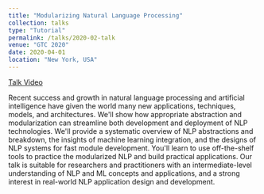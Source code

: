 ```yaml
---
title: "Modularizing Natural Language Processing"
collection: talks
type: "Tutorial"
permalink: /talks/2020-02-talk
venue: "GTC 2020"
date: 2020-04-01
location: "New York, USA"
---
```


[Talk Video](https://developer.nvidia.com/gtc/2020/video/s21560-vid)

Recent success and growth in natural language processing and artificial intelligence have given the world many new applications, techniques, models, and architectures. We'll show how appropriate abstraction and modularization can streamline both development and deployment of NLP technologies. We'll provide a systematic overview of NLP abstractions and breakdown, the insights of machine learning integration, and the designs of NLP systems for fast module development. You'll learn to use off-the-shelf tools to practice the modularized NLP and build practical applications. Our talk is suitable for researchers and practitioners with an intermediate-level understanding of NLP and ML concepts and applications, and a strong interest in real-world NLP application design and development.




